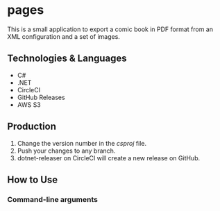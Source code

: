 # pages

This is a small application to export a comic book in PDF format from an XML configuration and a set of images.

## Technologies & Languages

- C#
- .NET
- CircleCI
- GitHub Releases
- AWS S3

## Production

1. Change the version number in the *csproj* file.
1. Push your changes to any branch.
2. dotnet-releaser on CircleCI will create a new release on GitHub.

## How to Use

### Command-line arguments
